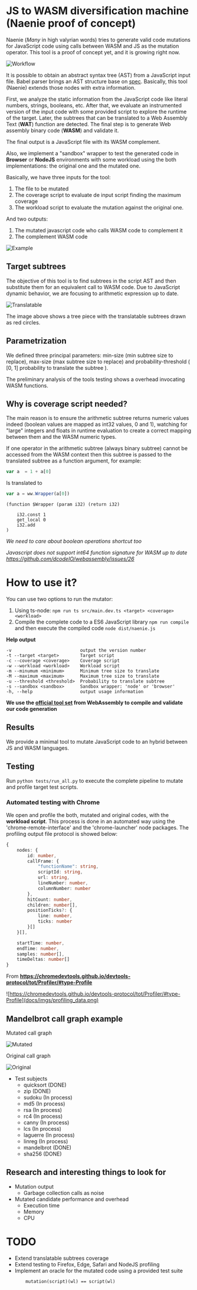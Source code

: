 # JS to WASM diversification machine (Naenie proof of concept)

Naenie (*Many* in high valyrian words) tries to generate valid code mutations for JavaScript code using calls between WASM and JS as the mutation operator. This tool is a proof of concept yet, and it is growing right now.

![Workflow](docs/imgs/workflow.png)


It is possible to obtain an abstract syntax tree (AST) from a JavaScript input file. Babel parser brings an AST structure base on <a href="https://github.com/babel/babel/blob/master/packages/babel-parser/ast/spec.md" target="_blank">spec</a>. Basically, this tool (Naenie) extends those nodes with extra information. 

First, we analyze the static information from the JavaScript code like literal numbers, strings, booleans, etc. After that, we evaluate an instrumented version of the input code with some provided script to explore the runtime of the target. Later, the subtrees that can be translated to a Web Assembly Text (**WAT**) function are detected. The final step is to generate Web assembly binary code (**WASM**) and validate it.

The final output is a JavaScript file with its WASM complement.

Also, we implement a "sandbox" wrapper to test the generated code in **Browser** or **NodeJS** environments with some workload using the both implementations: the original one and the mutated one.

Basically, we have three inputs for the tool:
1. The file to be mutated
2. The coverage script to evaluate de input script finding the maximum coverage
3. The workload script to evaluate the mutation against the original one.

And two outputs:
1. The mutated javascript code who calls WASM code to complement it
2. The complement WASM code

![Example](docs/imgs/result2.png)

## Target subtrees

The objective of this tool is to find subtrees in the script AST and then substitute them for an equivalent call to WASM code. Due to JavaScript dynamic behavior, we are focusing to arithmetic expression up to date.

![Translatable](docs/imgs/tree.png)

The image above shows a tree piece with the translatable subtrees drawn as red circles.

## Parametrization

We defined three principal parameters: min-size (min subtree size to replace), max-size (max subtree size to replace) and probability-threshold ( [0, 1] probability to translate the subtree ).

The preliminary analysis of the tools testing shows a overhead invocating WASM functions.

## Why is coverage script needed?

The main reason is to ensure the arithmetic subtree returns numeric values indeed (boolean values are mapped as int32 values, 0 and 1), watching for "large" integers and floats in runtime evaluation to create a correct mapping between them and the WASM numeric types.

If one operator in the arithmetic subtree (always binary subtree) cannot be accessed from the WASM context then this subtree is passed to the translated subtree as a function argument, for example:

```js
var a  = 1 + a[0]
```

Is translated to 

```js
var a = ww.Wrapper(a[0])
```

```
(function $Wrapper (param i32) (return i32)

    i32.const 1
    get_local 0
    i32.add
)
```

*We need to care about boolean operations shortcut too*

*Javascript does not support int64 function signature for WASM up to date https://github.com/dcodeIO/webassembly/issues/26*

# How to use it?

You can use two options to run the mutator:
1. Using ts-node: ```npm run ts src/main.dev.ts <target> <coverage> <workload>```
2. Compile the complete code to a ES6 JavaScript library ```npm run compile``` and then execute the compiled code ```node dist/naenie.js```

**Help output**

```
-v                          output the version number
-t --target <target>        Target script
-c --coverage <coverage>    Coverage script
-w --workload <workload>    Workload script
-m --minumum <minimum>      Minimum tree size to translate
-M --maximum <maximum>      Maximum tree size to translate
-u --threshold <threshold>  Probability to translate subtree
-s --sandbox <sandbox>      Sandbox wrapper: 'node' or 'browser'
-h, --help                  output usage information
```

**We use the <a target="_blank" href="https://github.com/WebAssembly/wabt">official tool set</a> from WebAssembly to compile and validate our code generation**

<!--

### Translation

- TODO

### Sandbox
- Node sandbox
- Browser sandbox

## Output

- Output structure

## Profiling

- Browser
  - Launch local server on output directory
  - Chrome basic
  - Firefox basic
  
- Node with perf in linux

-->

## Results

We provide a minimal tool to mutate JavaScript code to an hybrid between JS and WASM languages.



## Testing

Run ```python tests/run_all.py``` to execute the complete pipeline to mutate and profile target test scripts.

### Automated testing with Chrome

We open and profile the both, mutated and original codes, with the **workload script**. This process is done in an automated way using the 'chrome-remote-interface' and the 'chrome-launcher' node packages. The profiling output file protocol is showed below:

```ts
{
    nodes: {
        id: number,
        callFrame: {
            "functionName": string,
            scriptId: string,
            url: string,
            lineNumber: number,
            columnNumber: number
        },
        hitCount: number,
        children: number[],
        positionTicks?: {
            line: number,
            ticks: number
        }[]
    }[],

    startTime: number,
    endTime: number,
    samples: number[],
    timeDeltas: number[]
}
```
From **https://chromedevtools.github.io/devtools-protocol/tot/Profiler/#type-Profile**

![https://chromedevtools.github.io/devtools-protocol/tot/Profiler/#type-Profile](docs/imgs/profiling_data.png)


## Mandelbrot call graph example

Mutated call graph

![Mutated](docs/imgs/mutated1.png)

Original call graph

![Original](docs/imgs/original1.png)

<!--
## Finding execution trace

1. Find target function
2. Start at the first index with the function id just after one lesser value
3. Stop at the next one value less than function id

-->

- Test subjects
  - quicksort (DONE)
  - zip  (DONE)
  - sudoku (In process)
  - md5 (In process)
  - rsa (In process)
  - rc4 (In process)
  - canny (In process)
  - lcs (In process)
  - laguerre (In process)
  - linreg (In process)
  - mandelbrot (DONE)
  - sha256 (DONE)
  

## Research and interesting things to look for

- Mutation output
  - Garbage collection calls as noise
- Mutated candidate performance and overhead
  - Execution time
  - Memory
  - CPU

# TODO
- Extend translatable subtrees coverage
- Extend testing to Firefox, Edge, Safari and NodeJS profiling
- Implement an oracle for the mutated code using a provided test suite
    ```
        mutation(script)(wl) == script(wl)
    ```